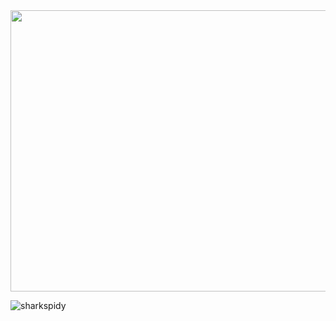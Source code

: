<img src="https://user-images.githubusercontent.com/74038190/212750996-938b257b-266c-45a7-9af7-655341c0f58b.gif" height = "450" width="700">
<p align="left"> <img src="https://komarev.com/ghpvc/?username=sharkspidy&label=Profile%20views&color=0e75b6&style=flat" alt="sharkspidy" /> </p>
